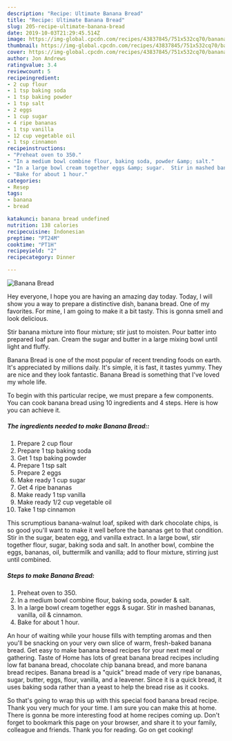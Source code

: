 ```yaml
---
description: "Recipe: Ultimate Banana Bread"
title: "Recipe: Ultimate Banana Bread"
slug: 205-recipe-ultimate-banana-bread
date: 2019-10-03T21:29:45.514Z
image: https://img-global.cpcdn.com/recipes/43837845/751x532cq70/banana-bread-recipe-main-photo.jpg
thumbnail: https://img-global.cpcdn.com/recipes/43837845/751x532cq70/banana-bread-recipe-main-photo.jpg
cover: https://img-global.cpcdn.com/recipes/43837845/751x532cq70/banana-bread-recipe-main-photo.jpg
author: Jon Andrews
ratingvalue: 3.4
reviewcount: 5
recipeingredient:
- 2 cup flour
- 1 tsp baking soda
- 1 tsp baking powder
- 1 tsp salt
- 2 eggs
- 1 cup sugar
- 4 ripe bananas
- 1 tsp vanilla
- 12 cup vegetable oil
- 1 tsp cinnamon
recipeinstructions:
- "Preheat oven to 350."
- "In a medium bowl combine flour, baking soda, powder &amp; salt."
- "In a large bowl cream together eggs &amp; sugar.  Stir in mashed bananas, vanilla, oil &amp; cinnamon."
- "Bake for about 1 hour."
categories:
- Resep
tags:
- banana
- bread

katakunci: banana bread undefined
nutrition: 138 calories
recipecuisine: Indonesian
preptime: "PT24M"
cooktime: "PT1H"
recipeyield: "2"
recipecategory: Dinner

---
```



![Banana Bread](https://img-global.cpcdn.com/recipes/43837845/751x532cq70/banana-bread-recipe-main-photo.jpg)

Hey everyone, I hope you are having an amazing day today. Today, I will show you a way to prepare a distinctive dish, banana bread. One of my favorites. For mine, I am going to make it a bit tasty. This is gonna smell and look delicious.

Stir banana mixture into flour mixture; stir just to moisten. Pour batter into prepared loaf pan. Cream the sugar and butter in a large mixing bowl until light and fluffy.

Banana Bread is one of the most popular of recent trending foods on earth. It's appreciated by millions daily. It's simple, it is fast, it tastes yummy. They are nice and they look fantastic. Banana Bread is something that I've loved my whole life.


To begin with this particular recipe, we must prepare a few components. You can cook banana bread using 10 ingredients and 4 steps. Here is how you can achieve it.

##### The ingredients needed to make Banana Bread::

1. Prepare 2 cup flour
1. Prepare 1 tsp baking soda
1. Get 1 tsp baking powder
1. Prepare 1 tsp salt
1. Prepare 2 eggs
1. Make ready 1 cup sugar
1. Get 4 ripe bananas
1. Make ready 1 tsp vanilla
1. Make ready 1/2 cup vegetable oil
1. Take 1 tsp cinnamon


This scrumptious banana-walnut loaf, spiked with dark chocolate chips, is so good you&#39;ll want to make it well before the bananas get to that condition. Stir in the sugar, beaten egg, and vanilla extract. In a large bowl, stir together flour, sugar, baking soda and salt. In another bowl, combine the eggs, bananas, oil, buttermilk and vanilla; add to flour mixture, stirring just until combined. 

##### Steps to make Banana Bread:

1. Preheat oven to 350.
1. In a medium bowl combine flour, baking soda, powder &amp; salt.
1. In a large bowl cream together eggs &amp; sugar.  Stir in mashed bananas, vanilla, oil &amp; cinnamon.
1. Bake for about 1 hour.


An hour of waiting while your house fills with tempting aromas and then you&#39;ll be snacking on your very own slice of warm, fresh-baked banana bread. Get easy to make banana bread recipes for your next meal or gathering. Taste of Home has lots of great banana bread recipes including low fat banana bread, chocolate chip banana bread, and more banana bread recipes. Banana bread is a &#34;quick&#34; bread made of very ripe bananas, sugar, butter, eggs, flour, vanilla, and a leavener. Since it is a quick bread, it uses baking soda rather than a yeast to help the bread rise as it cooks. 

So that's going to wrap this up with this special food banana bread recipe. Thank you very much for your time. I am sure you can make this at home. There is gonna be more interesting food at home recipes coming up. Don't forget to bookmark this page on your browser, and share it to your family, colleague and friends. Thank you for reading. Go on get cooking!
